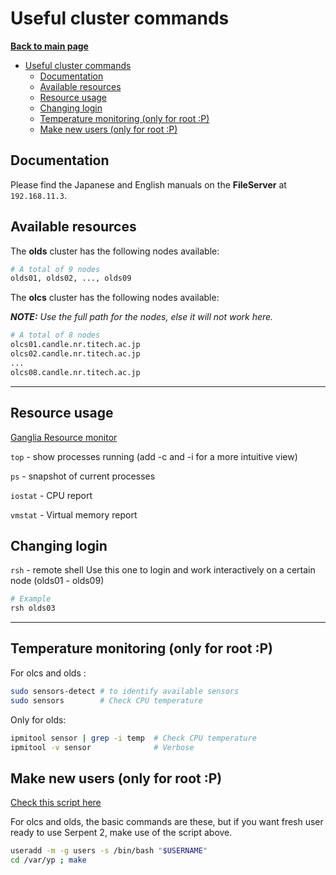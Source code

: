 # Useful cluster commands

**[Back to main page](https://github.com/ObaraOrg/obara_lab)**

<!-- TOC -->

- [Useful cluster commands](#useful-cluster-commands)
  - [Documentation](#documentation)
  - [Available resources](#available-resources)
  - [Resource usage](#resource-usage)
  - [Changing login](#changing-login)
  - [Temperature monitoring (only for root :P)](#temperature-monitoring-only-for-root-p)
  - [Make new users (only for root :P)](#make-new-users-only-for-root-p)

<!-- /TOC -->

## Documentation

Please find the Japanese and English manuals on the **FileServer** at ` 192.168.11.3`.

## Available resources

The **olds** cluster has the following nodes available:

```sh
# A total of 9 nodes
olds01, olds02, ..., olds09
```

The **olcs** cluster has the following nodes available:

***NOTE:** Use the full path for the nodes, else it will not work here.*

```sh
# A total of 8 nodes
olcs01.candle.nr.titech.ac.jp
olcs02.candle.nr.titech.ac.jp
...
olcs08.candle.nr.titech.ac.jp
```

---

## Resource usage

[Ganglia Resource monitor](http://192.168.11.206/ganglia/?c=olds)

`top` - show processes running (add -c and -i for a more intuitive view)

`ps` - snapshot of current processes

`iostat` - CPU report

`vmstat` - Virtual memory report

## Changing login

`rsh` - remote shell
Use this one to login and work interactively on a certain node (olds01 - olds09)
```sh
# Example
rsh olds03
```
 
---

## Temperature monitoring (only for root :P)

For olcs and olds :

```sh
sudo sensors-detect # to identify available sensors
sudo sensors        # Check CPU temperature
```

Only for olds:

```sh
ipmitool sensor | grep -i temp  # Check CPU temperature
ipmitool -v sensor              # Verbose
```

## Make new users (only for root :P)

[Check this script here](sh_productivity_scripts/04_make_new_user)

For olcs and olds, the basic commands are these, but if you want fresh user ready to use Serpent 2, make use of the script above.

```sh
useradd -m -g users -s /bin/bash "$USERNAME"
cd /var/yp ; make
```

